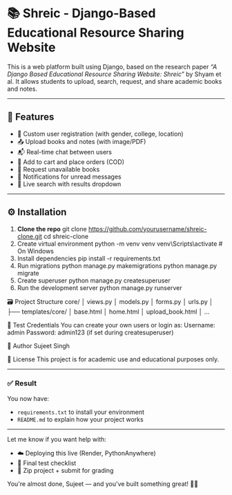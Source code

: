 # 📚 Shreic - Django-Based Educational Resource Sharing Website

This is a web platform built using Django, based on the research paper *“A Django Based Educational Resource Sharing Website: Shreic”* by Shyam et al. It allows students to upload, search, request, and share academic books and notes.

---

## 🚀 Features

- 👤 Custom user registration (with gender, college, location)
- 📤 Upload books and notes (with image/PDF)
- 📬 Real-time chat between users
- 🛒 Add to cart and place orders (COD)
- 📄 Request unavailable books
- 🔔 Notifications for unread messages
- 🔎 Live search with results dropdown

---

## ⚙️ Installation

1. **Clone the repo**
   git clone https://github.com/yourusername/shreic-clone.git
   cd shreic-clone
2. Create virtual environment
   python -m venv venv
   venv\Scripts\activate  # On Windows
3. Install dependencies
   pip install -r requirements.txt
4. Run migrations
   python manage.py makemigrations
   python manage.py migrate
5. Create superuser
   python manage.py createsuperuser
6. Run the development server
   python manage.py runserver

🗃️ Project Structure
   core/
│   views.py
│   models.py
│   forms.py
│   urls.py
│
├── templates/core/
│   base.html
│   home.html
│   upload_book.html
│   ...

🧪 Test Credentials
You can create your own users or login as:
   Username: admin
   Password: admin123 (if set during createsuperuser)

 🧠 Author
   Sujeet Singh

  📄 License
  This project is for academic use and educational purposes only.

  
---

### ✅ Result

You now have:
- `requirements.txt` to install your environment
- `README.md` to explain how your project works

---

Let me know if you want help with:
- ☁️ Deploying this live (Render, PythonAnywhere)
- 🧪 Final test checklist
- 📁 Zip project + submit for grading

You're almost done, Sujeet — and you've built something great! 💯👏

